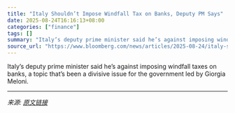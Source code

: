 ```yaml
---
title: "Italy Shouldn’t Impose Windfall Tax on Banks, Deputy PM Says"
date: 2025-08-24T16:16:13+08:00
categories: ["finance"]
tags: []
summary: "Italy’s deputy prime minister said he’s against imposing windfall taxes on banks, a topic that’s been a divisive issue for the government led by Giorgia Meloni."
source_url: "https://www.bloomberg.com/news/articles/2025-08-24/italy-shouldn-t-impose-windfall-tax-on-banks-deputy-pm-says"
---
```


Italy’s deputy prime minister said he’s against imposing windfall taxes on banks, a topic that’s been a divisive issue for the government led by Giorgia Meloni.

---

*来源: [原文链接](https://www.bloomberg.com/news/articles/2025-08-24/italy-shouldn-t-impose-windfall-tax-on-banks-deputy-pm-says)*
